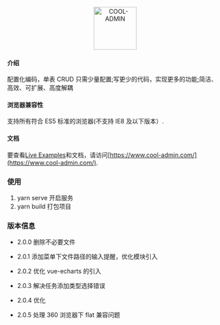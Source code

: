 <p align="center"><a href="https://www.cool-admin.com" target="_blank" rel="noopener noreferrer"><img width="100" src="https://www.cool-admin.com/img/logo2.svg" alt="COOL-ADMIN"></a></p>

#### 介绍

配置化编码，单表 CRUD 只需少量配置;写更少的代码，实现更多的功能;简洁、高效、可扩展、高度解耦

#### 浏览器兼容性

支持所有符合 ES5 标准的浏览器(不支持 IE8 及以下版本）.

#### 文档

要查看[Live Examples](https://show.cool-admin.com)和文档，请访问[https://www.cool-admin.com/](https://www.cool-admin.com/).

### 使用

1. yarn serve 开启服务
2. yarn build 打包项目

### 版本信息

-   2.0.0 删除不必要文件

-   2.0.1 添加菜单下文件路径的输入提醒，优化模块引入

-   2.0.2 优化 vue-echarts 的引入

-   2.0.3 解决任务添加类型选择错误

-   2.0.4 优化

-   2.0.5 处理 360 浏览器下 flat 兼容问题
